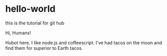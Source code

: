 hello-world
===========

this is the tutorial for git hub

Hi, Humans!

Hubot here. I like node.js and coffeescript. I've had tacos on the moon and find them for superior to Earth tacos.
